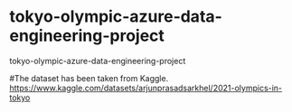# tokyo-olympic-azure-data-engineering-project
tokyo-olympic-azure-data-engineering-project

#The dataset has been taken from Kaggle.
https://www.kaggle.com/datasets/arjunprasadsarkhel/2021-olympics-in-tokyo

